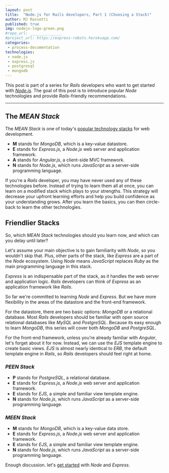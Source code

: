 ```yaml
---
layout: post
title:  "Node.js for Rails developers, Part 1 (Choosing a Stack)"
author: MJ Rossetti
published: true
img: nodejs-logo-green.png
#repo_url: ______________
#project_url: https://express-robots.herokuapp.com/
categories:
 - process-documentation
technologies:
 - node.js
 - express.js
 - postgresql
 - mongodb
---
```


This post is part of a series for *Rails* developers who want to get started with [*Node.js*](https://nodejs.org/en/).
 The goal of this post is to introduce popular *Node* technologies and provide *Rails*-friendly recommendations.

<hr>

## The *MEAN Stack*

The *MEAN Stack* is one of today's [popular technology stacks](http://techstacks.io/) for web development.

  + **M** stands for *MongoDB*, which is a key-value datastore.
  + **E** stands for *Express.js*, a *Node.js* web server and application framework.
  + **A** stands for *Angular.js*, a client-side MVC framework.
  + **N** stands for *Node.js*, which runs *JavaScript* as a server-side programming language.

If you're a *Rails* developer, you may have never used any of these technologies before.
 Instead of trying to learn them all at once, you can learn on a modified stack which plays to your strengths. This strategy will decrease your upfront learning efforts and help you build confidence as your understanding grows. After you learn the basics, you can then circle-back to learn the other technologies.

## Friendlier Stacks

So, which *MEAN Stack* technologies should you learn now, and which can you delay until later?

Let's assume your main objective is to gain familiarity with *Node*, so you wouldn't skip that. Plus, other parts of the stack, like *Express* are a part of the *Node* ecosystem. Using *Node* means *JavaScript* replaces *Ruby* as the main programming language in this stack.

*Express* is an indispensable part of the stack, as it handles the web server and application logic. *Rails* developers can think of *Express* as an application framework like *Rails*.

So far we're committed to learning *Node* and *Express*. But we have more flexibility in the areas of the datastore and the front-end framework.

For the datastore, there are two basic options: *MongoDB* or a relational database. Most *Rails* developers should be familiar with open source relational databases like *MySQL* and *PostgreSQL*. Because its easy enough to learn *MongoDB*, this series will cover both *MongoDB* and *PostgreSQL*.

For the front-end framework, unless you're already familiar with *Angular*, let's forget about it for now.
 Instead, we can use the *EJS* template engine to create basic views. *EJS* is almost nearly identical to *ERB*, the default template engine in *Rails*, so *Rails* developers should feel right at home.

### *PEEN Stack*

  + **P** stands for *PostgreSQL*, a relational database.
  + **E** stands for *Express.js*, a *Node.js* web server and application framework.
  + **E** stands for *EJS*, a simple and familiar view template engine.
  + **N** stands for *Node.js*, which runs *JavaScript* as a server-side programming language.

### *MEEN Stack*

  + **M** stands for *MongoDB*, which is a key-value data store.
  + **E** stands for *Express.js*, a *Node.js* web server and application framework.
  + **E** stands for *EJS*, a simple and familiar view template engine.
  + **N** stands for *Node.js*, which runs *JavaScript* as a server-side programming language.

Enough discussion. let's [get started](/process-documentation/2016/04/09/node-for-rails-developers-part-2-node-and-express/) with *Node* and *Express*.
